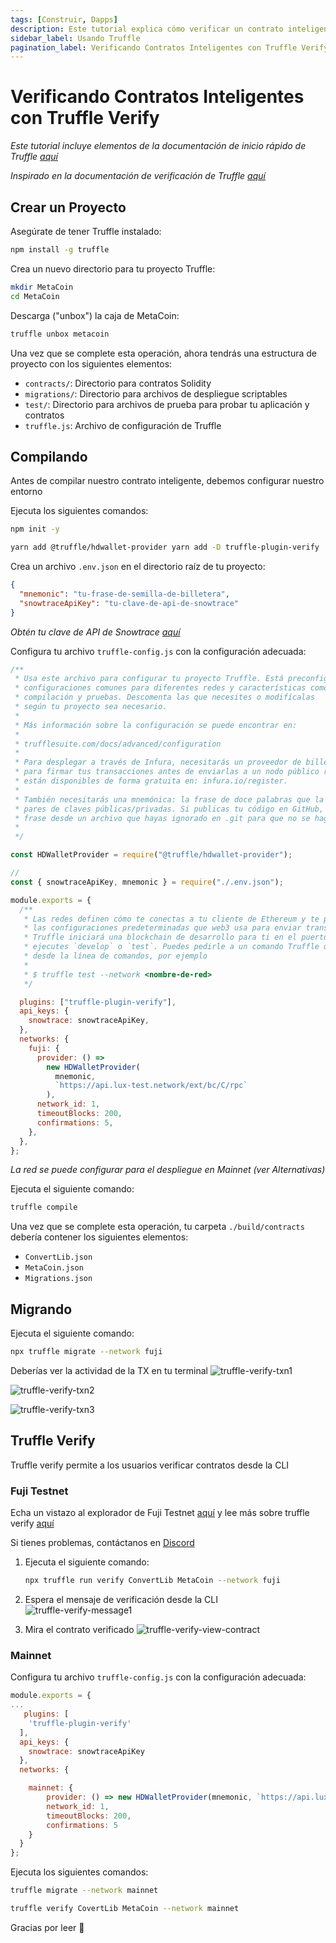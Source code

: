 ```yaml
---
tags: [Construir, Dapps]
description: Este tutorial explica cómo verificar un contrato inteligente en un explorador de bloques usando Truffle después de desplegarlo en Lux C-Chain.
sidebar_label: Usando Truffle
pagination_label: Verificando Contratos Inteligentes con Truffle Verify
---
```


# Verificando Contratos Inteligentes con Truffle Verify

_Este tutorial incluye elementos de la documentación de inicio rápido de Truffle [aquí](https://www.trufflesuite.com/docs/truffle/quickstart)_

_Inspirado en la documentación de verificación de Truffle [aquí](https://www.npmjs.com/package/truffle-plugin-verify)_

## Crear un Proyecto

Asegúrate de tener Truffle instalado:

```zsh
npm install -g truffle
```

Crea un nuevo directorio para tu proyecto Truffle:

```zsh
mkdir MetaCoin
cd MetaCoin
```

Descarga ("unbox") la caja de MetaCoin:

```zsh
truffle unbox metacoin
```

Una vez que se complete esta operación, ahora tendrás una estructura de proyecto con los siguientes elementos:

- `contracts/`: Directorio para contratos Solidity
- `migrations/`: Directorio para archivos de despliegue scriptables
- `test/`: Directorio para archivos de prueba para probar tu aplicación y contratos
- `truffle.js`: Archivo de configuración de Truffle

## Compilando

Antes de compilar nuestro contrato inteligente, debemos configurar nuestro entorno

Ejecuta los siguientes comandos:

```zsh
npm init -y
```

```zsh
yarn add @truffle/hdwallet-provider yarn add -D truffle-plugin-verify
```

Crea un archivo `.env.json` en el directorio raíz de tu proyecto:

```json
{
  "mnemonic": "tu-frase-de-semilla-de-billetera",
  "snowtraceApiKey": "tu-clave-de-api-de-snowtrace"
}
```

_Obtén tu clave de API de Snowtrace [aquí](https://snowtrace.io/myapikey)_

Configura tu archivo `truffle-config.js` con la configuración adecuada:

```js
/**
 * Usa este archivo para configurar tu proyecto Truffle. Está preconfigurado con algunas
 * configuraciones comunes para diferentes redes y características como migraciones,
 * compilación y pruebas. Descomenta las que necesites o modifícalas
 * según tu proyecto sea necesario.
 *
 * Más información sobre la configuración se puede encontrar en:
 *
 * trufflesuite.com/docs/advanced/configuration
 *
 * Para desplegar a través de Infura, necesitarás un proveedor de billetera (como @truffle/hdwallet-provider)
 * para firmar tus transacciones antes de enviarlas a un nodo público remoto. Las cuentas de Infura
 * están disponibles de forma gratuita en: infura.io/register.
 *
 * También necesitarás una mnemónica: la frase de doce palabras que la billetera usa para generar
 * pares de claves públicas/privadas. Si publicas tu código en GitHub, asegúrate de cargar esta
 * frase desde un archivo que hayas ignorado en .git para que no se haga pública accidentalmente.
 *
 */

const HDWalletProvider = require("@truffle/hdwallet-provider");

//
const { snowtraceApiKey, mnemonic } = require("./.env.json");

module.exports = {
  /**
   * Las redes definen cómo te conectas a tu cliente de Ethereum y te permiten establecer
   * las configuraciones predeterminadas que web3 usa para enviar transacciones. Si no especificas una,
   * Truffle iniciará una blockchain de desarrollo para ti en el puerto 9545 cuando
   * ejecutes `develop` o `test`. Puedes pedirle a un comando Truffle que use una red específica
   * desde la línea de comandos, por ejemplo
   *
   * $ truffle test --network <nombre-de-red>
   */

  plugins: ["truffle-plugin-verify"],
  api_keys: {
    snowtrace: snowtraceApiKey,
  },
  networks: {
    fuji: {
      provider: () =>
        new HDWalletProvider(
          mnemonic,
          `https://api.lux-test.network/ext/bc/C/rpc`
        ),
      network_id: 1,
      timeoutBlocks: 200,
      confirmations: 5,
    },
  },
};
```

_La red se puede configurar para el despliegue en Mainnet (ver Alternativas)_

Ejecuta el siguiente comando:

```zsh
truffle compile
```

Una vez que se complete esta operación, tu carpeta `./build/contracts` debería contener los siguientes elementos:

- `ConvertLib.json`
- `MetaCoin.json`
- `Migrations.json`

## Migrando

Ejecuta el siguiente comando:

```zsh
npx truffle migrate --network fuji
```

Deberías ver la actividad de la TX en tu terminal
![truffle-verify-txn1](/img/truffle-verify-txn1.png)

![truffle-verify-txn2](/img/truffle-verify-txn2.png)

![truffle-verify-txn3](/img/truffle-verify-txn3.png)

## Truffle Verify

Truffle verify permite a los usuarios verificar contratos desde la CLI

### Fuji Testnet

Echa un vistazo al explorador de Fuji Testnet [aquí](https://testnet.snowtrace.io/)
y lee más sobre truffle verify
[aquí](https://github.com/rkalis/truffle-plugin-verify)

Si tienes problemas, contáctanos en [Discord](https://chat.lux.network)

1. Ejecuta el siguiente comando:

   ```zsh
   npx truffle run verify ConvertLib MetaCoin --network fuji
   ```

2. Espera el mensaje de verificación desde la CLI
   ![truffle-verify-message1](/img/truffle-verify-message1.png)

3. Mira el contrato verificado
   ![truffle-verify-view-contract](/img/truffle-verify-view-contract.png)

### Mainnet

Configura tu archivo `truffle-config.js` con la configuración adecuada:

```js
module.exports = {
...
   plugins: [
    'truffle-plugin-verify'
  ],
  api_keys: {
    snowtrace: snowtraceApiKey
  },
  networks: {

    mainnet: {
        provider: () => new HDWalletProvider(mnemonic, `https://api.lux.network/ext/bc/C/rpc`),
        network_id: 1,
        timeoutBlocks: 200,
        confirmations: 5
    }
  }
};
```

Ejecuta los siguientes comandos:

```zsh
truffle migrate --network mainnet
```

```zsh
truffle verify CovertLib MetaCoin --network mainnet
```

Gracias por leer 🔺
